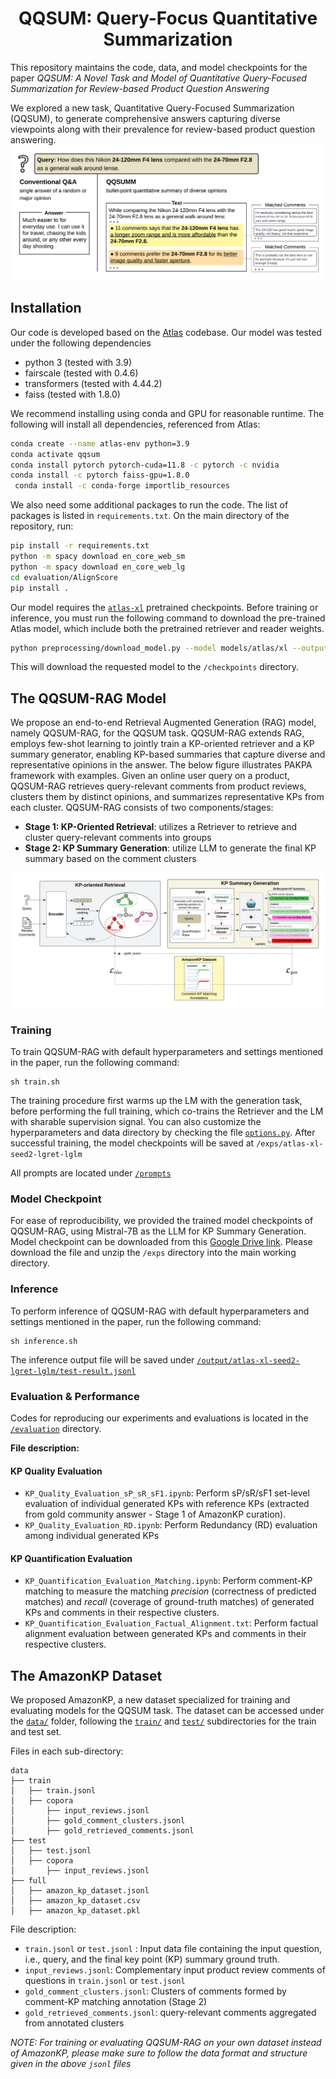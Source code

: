 <div align="center">

# QQSUM: Query-Focus Quantitative Summarization

</div>

This repository maintains the code, data, and model checkpoints for the paper *QQSUM: A Novel Task and Model of Quantitative Query-Focused Summarization for Review-based Product Question Answering*

We explored a new task, Quantitative Query-Focused Summarization (QQSUM), to generate comprehensive answers capturing diverse viewpoints along with their prevalence for review-based product question answering.
![QQSUM_Task](diagram/QQSUM_Task.png)


[//]: # (# Code to release soon.)

## Installation
Our code is developed based on the [Atlas](https://github.com/facebookresearch/atlas) codebase.
Our model was tested under the following dependencies
- python 3 (tested with 3.9)
- fairscale (tested with 0.4.6)
- transformers (tested with 4.44.2)
- faiss (tested with 1.8.0)

We recommend installing using conda and GPU for reasonable runtime. The following will install all dependencies, referenced from Atlas:
```bash
conda create --name atlas-env python=3.9
conda activate qqsum
conda install pytorch pytorch-cuda=11.8 -c pytorch -c nvidia
conda install -c pytorch faiss-gpu=1.8.0
 conda install -c conda-forge importlib_resources
```

[//]: # (It is recommended to set up the environment and install required libraries using conda. )
[//]: # (It is also recommended that the machine should have GPUs to perform inference at a reasonable time.  )
[//]: # (Please  to the Atlas repo for setup instruction.)

[//]: # (### 3. Additional packages)
We also need some additional packages to run the code. The list of packages is listed in ```requirements.txt```. On the main directory of the repository, run:
```bash
pip install -r requirements.txt
python -m spacy download en_core_web_sm
python -m spacy download en_core_web_lg
cd evaluation/AlignScore
pip install .
```

[//]: # (Built upon [Atlas]&#40;https://github.com/facebookresearch/atlas&#41; as the backbone model, )
Our model requires the [```atlas-xl```](https://github.com/facebookresearch/atlas?tab=readme-ov-file#models) pretrained checkpoints.
Before training or inference, you must run the following command to download the pre-trained Atlas model, which include both the pretrained retriever and reader weights. 
```bash
python preprocessing/download_model.py --model models/atlas/xl --output_directory ./checkpoints
```

This will download the requested model to the ```/checkpoints``` directory.

## The QQSUM-RAG Model
We propose an end-to-end Retrieval Augmented Generation (RAG) model, namely QQSUM-RAG, for the QQSUM task.
QQSUM-RAG extends RAG, employs few-shot learning to jointly train a KP-oriented retriever and a KP summary generator, enabling KP-based summaries that capture diverse and representative opinions in the answer.
The below figure illustrates PAKPA framework with examples.
Given an online user query on a product, QQSUM-RAG retrieves query-relevant comments from product reviews, clusters them by distinct opinions, and summarizes representative KPs from each cluster.
QQSUM-RAG consists of two components/stages: 
- **Stage 1: KP-Oriented Retrieval**: utilizes a Retriever to retrieve and cluster query-relevant comments into groups
- **Stage 2: KP Summary Generation**: utilize  LLM to generate the final KP summary based on the comment clusters

![QQSUM_Task](diagram/QQSUM_RAG_Model.png)

### Training
To train QQSUM-RAG with default hyperparameters and settings mentioned in the paper, run the following command:
```
sh train.sh
```

The training procedure first warms up the LM with the generation task, before performing the full training, 
which co-trains the Retriever and the LM with sharable supervision signal.
You can also customize the hyperparameters and data directory by checking the file [```options.py```](/src/options.py).
After successful training, the model checkpoints will be saved at ```/exps/atlas-xl-seed2-lgret-lglm```

All prompts are located under [```/prompts```](/prompts)

### Model Checkpoint
For ease of reproducibility, we provided the trained model checkpoints of QQSUM-RAG, using Mistral-7B as the LLM for KP Summary Generation.
Model checkpoint can be downloaded from this [Google Drive link](https://drive.google.com/file/d/1M6JY0Cs3EG6N34S6mWAMpK3wX6TVF4UX/view?usp=sharing).
Please download the file and unzip the ```/exps``` directory into the main working directory.

### Inference
[//]: # (We offer two options to perform inference of our QQSUM-RAG model, using Jupyter Notebook files &#40;```notebook```&#41; or Python inference scripts &#40;```script```&#41;. )
To perform inference of QQSUM-RAG with default hyperparameters and settings mentioned in the paper, run the following command:
```
sh inference.sh
```
The inference output file will be saved under [```/output/atlas-xl-seed2-lgret-lglm/test-result.jsonl```](/output/atlas-xl-seed2-lgret-lglm/test-result.jsonl)

### Evaluation & Performance

[//]: # (## QQSUM: Task Introduction)

Codes for reproducing our experiments and evaluations is located in the [```/evaluation```](/evaluation) directory.

**File description:**

#### KP Quality Evaluation #### 
* ```KP_Quality_Evaluation_sP_sR_sF1.ipynb```: Perform sP/sR/sF1 set-level evaluation of individual generated KPs with reference KPs 
(extracted from gold community answer - Stage 1 of AmazonKP curation).
* ```KP_Quality_Evaluation_RD.ipynb```: Perform Redundancy (RD) evaluation among individual generated KPs 

#### KP Quantification Evaluation ####
* ```KP_Quantification_Evaluation_Matching.ipynb```: Perform comment-KP matching to measure the matching *precision* (correctness of predicted matches) and *recall* (coverage of ground-truth matches) of generated KPs and comments in their respective clusters. 
* ```KP_Quantification_Evaluation_Factual_Alignment.txt```: Perform factual alignment evaluation between generated KPs and comments in their respective clusters.

[//]: # (Assess the accuracy of the KP comment matching, i.e., how well comments are matched to KPs, by measuring precision &#40;correctness of predicted matches&#41; and recall &#40;coverage of ground-truth matches&#41;)

## The AmazonKP Dataset
We proposed AmazonKP, a new dataset specialized for training and evaluating models for the QQSUM task.
The dataset can be accessed under the [```data/```](/data) folder, 
following the [```train/```](/data/train) and [```test/```](/data/test) subdirectories for the train and test set.

Files in each sub-directory:
```
data
├── train
│   ├── train.jsonl
│   ├── copora
│       ├── input_reviews.jsonl
│       ├── gold_comment_clusters.jsonl
│       ├── gold_retrieved_comments.jsonl
├── test
│   ├── test.jsonl
│   ├── copora
│       ├── input_reviews.jsonl
├── full
│   ├── amazon_kp_dataset.jsonl
│   ├── amazon_kp_dataset.csv
│   ├── amazon_kp_dataset.pkl
```

File description:
* ```train.jsonl``` or ```test.jsonl``` : Input data file containing the input question, i.e., query, and the final key point (KP) summary ground truth. 
* ```input_reviews.jsonl```: Complementary input product review comments of questions in  ```train.jsonl``` or ```test.jsonl```
* ```gold_comment_clusters.jsonl```: Clusters of comments formed by comment-KP matching annotation (Stage 2)
* ```gold_retrieved_comments.jsonl```: query-relevant comments aggregated from annotated clusters

*NOTE: For training or evaluating QQSUM-RAG on your own dataset instead of AmazonKP, please make sure to follow the data format and structure given in the above `jsonl` files*

